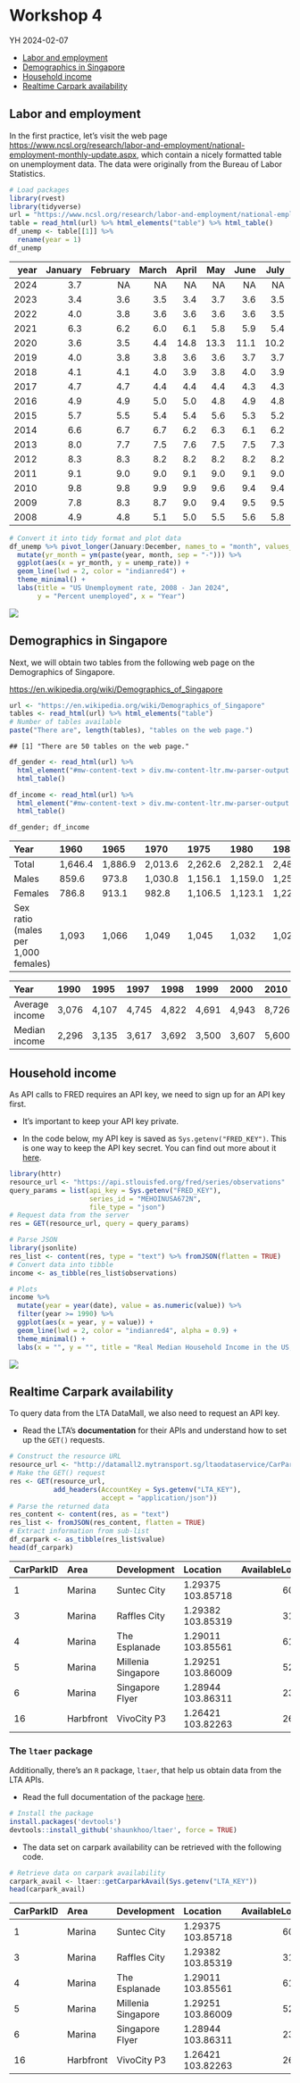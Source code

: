 Workshop 4
================
YH
2024-02-07

- [Labor and employment](#labor-and-employment)
- [Demographics in Singapore](#demographics-in-singapore)
- [Household income](#household-income)
- [Realtime Carpark availability](#realtime-carpark-availability)

## Labor and employment

In the first practice, let’s visit the web page
<https://www.ncsl.org/research/labor-and-employment/national-employment-monthly-update.aspx>,
which contain a nicely formatted table on unemployment data. The data
were originally from the Bureau of Labor Statistics.

``` r
# Load packages
library(rvest)
library(tidyverse)
url = "https://www.ncsl.org/research/labor-and-employment/national-employment-monthly-update.aspx"
table = read_html(url) %>% html_elements("table") %>% html_table()
df_unemp <- table[[1]] %>%
  rename(year = 1)
df_unemp
```

<div class="kable-table">

| year | January | February | March | April |  May | June | July | August | September | October | November | December |
|-----:|--------:|---------:|------:|------:|-----:|-----:|-----:|-------:|----------:|--------:|---------:|---------:|
| 2024 |     3.7 |       NA |    NA |    NA |   NA |   NA |   NA |     NA |        NA |      NA |       NA |       NA |
| 2023 |     3.4 |      3.6 |   3.5 |   3.4 |  3.7 |  3.6 |  3.5 |    3.8 |       3.8 |     3.9 |      3.7 |      3.7 |
| 2022 |     4.0 |      3.8 |   3.6 |   3.6 |  3.6 |  3.6 |  3.5 |    3.7 |       3.5 |     3.7 |      3.7 |      3.5 |
| 2021 |     6.3 |      6.2 |   6.0 |   6.1 |  5.8 |  5.9 |  5.4 |    5.2 |       4.8 |     4.6 |      4.2 |      3.9 |
| 2020 |     3.6 |      3.5 |   4.4 |  14.8 | 13.3 | 11.1 | 10.2 |    8.4 |       7.9 |     6.9 |      6.7 |      6.7 |
| 2019 |     4.0 |      3.8 |   3.8 |   3.6 |  3.6 |  3.7 |  3.7 |    3.7 |       3.5 |     3.6 |      3.5 |      3.5 |
| 2018 |     4.1 |      4.1 |   4.0 |   3.9 |  3.8 |  4.0 |  3.9 |    3.8 |       3.7 |     3.8 |      3.7 |      3.9 |
| 2017 |     4.7 |      4.7 |   4.4 |   4.4 |  4.4 |  4.3 |  4.3 |    4.4 |       4.2 |     4.1 |      4.2 |      4.1 |
| 2016 |     4.9 |      4.9 |   5.0 |   5.0 |  4.8 |  4.9 |  4.8 |    4.9 |       5.0 |     4.9 |      4.7 |      4.7 |
| 2015 |     5.7 |      5.5 |   5.4 |   5.4 |  5.6 |  5.3 |  5.2 |    5.1 |       5.0 |     5.0 |      5.1 |      5.0 |
| 2014 |     6.6 |      6.7 |   6.7 |   6.2 |  6.3 |  6.1 |  6.2 |    6.1 |       5.9 |     5.7 |      5.8 |      5.6 |
| 2013 |     8.0 |      7.7 |   7.5 |   7.6 |  7.5 |  7.5 |  7.3 |    7.2 |       7.2 |     7.2 |      6.9 |      6.7 |
| 2012 |     8.3 |      8.3 |   8.2 |   8.2 |  8.2 |  8.2 |  8.2 |    8.1 |       7.8 |     7.8 |      7.7 |      7.9 |
| 2011 |     9.1 |      9.0 |   9.0 |   9.1 |  9.0 |  9.1 |  9.0 |    9.0 |       9.0 |     8.8 |      8.6 |      8.5 |
| 2010 |     9.8 |      9.8 |   9.9 |   9.9 |  9.6 |  9.4 |  9.4 |    9.5 |       9.5 |     9.4 |      9.8 |      9.3 |
| 2009 |     7.8 |      8.3 |   8.7 |   9.0 |  9.4 |  9.5 |  9.5 |    9.6 |       9.8 |    10.0 |      9.9 |      9.9 |
| 2008 |     4.9 |      4.8 |   5.1 |   5.0 |  5.5 |  5.6 |  5.8 |    6.2 |       6.2 |     6.6 |      6.8 |      7.2 |

</div>

``` r
# Convert it into tidy format and plot data
df_unemp %>% pivot_longer(January:December, names_to = "month", values_to = "unemp_rate") %>%
  mutate(yr_month = ym(paste(year, month, sep = "-"))) %>%
  ggplot(aes(x = yr_month, y = unemp_rate)) +
  geom_line(lwd = 2, color = "indianred4") +
  theme_minimal() +
  labs(title = "US Unemployment rate, 2008 - Jan 2024",
       y = "Percent unemployed", x = "Year")
```

![](04-workshop_files/figure-gfm/unnamed-chunk-1-1.png)<!-- -->

## Demographics in Singapore

Next, we will obtain two tables from the following web page on the
Demographics of Singapore.

<https://en.wikipedia.org/wiki/Demographics_of_Singapore>

``` r
url <- "https://en.wikipedia.org/wiki/Demographics_of_Singapore"
tables <- read_html(url) %>% html_elements("table")
# Number of tables available
paste("There are", length(tables), "tables on the web page.")
```

    ## [1] "There are 50 tables on the web page."

``` r
df_gender <- read_html(url) %>% 
  html_element("#mw-content-text > div.mw-content-ltr.mw-parser-output > table:nth-child(53)") %>%
  html_table()

df_income <- read_html(url) %>% 
  html_element("#mw-content-text > div.mw-content-ltr.mw-parser-output > table:nth-child(126)") %>%
  html_table()

df_gender; df_income
```

<div class="kable-table">

| Year                                | 1960    | 1965    | 1970    | 1975    | 1980    | 1985    | 1990    | 1995    | 2000    | 2005    | 2010    | 2015    | 2020    |
|:------------------------------------|:--------|:--------|:--------|:--------|:--------|:--------|:--------|:--------|:--------|:--------|:--------|:--------|:--------|
| Total                               | 1,646.4 | 1,886.9 | 2,013.6 | 2,262.6 | 2,282.1 | 2,482.6 | 2,735.9 | 3,013.5 | 3,273.4 | 3,467.8 | 3,771.7 | 3,902.7 | 4,044.2 |
| Males                               | 859.6   | 973.8   | 1,030.8 | 1,156.1 | 1,159.0 | 1,258.5 | 1,386.3 | 1,514.0 | 1,634.7 | 1,721.1 | 1,861.1 | 1,916.6 | 1,977.6 |
| Females                             | 786.8   | 913.1   | 982.8   | 1,106.5 | 1,123.1 | 1,224.2 | 1,349.6 | 1,499.5 | 1,638.7 | 1,746.7 | 1,910.6 | 1,986.1 | 2,066.7 |
| Sex ratio (males per 1,000 females) | 1,093   | 1,066   | 1,049   | 1,045   | 1,032   | 1,028   | 1,027   | 1,010   | 998     | 985     | 974     | 965     | 957     |

</div>

<div class="kable-table">

| Year           | 1990  | 1995  | 1997  | 1998  | 1999  | 2000  | 2010  | 2011  | 2017   |
|:---------------|:------|:------|:------|:------|:------|:------|:------|:------|:-------|
| Average income | 3,076 | 4,107 | 4,745 | 4,822 | 4,691 | 4,943 | 8,726 | 9,618 | 11,589 |
| Median income  | 2,296 | 3,135 | 3,617 | 3,692 | 3,500 | 3,607 | 5,600 | 6,307 | 8,846  |

</div>

## Household income

As API calls to FRED requires an API key, we need to sign up for an API
key first.

- It’s important to keep your API key private.

- In the code below, my API key is saved as `Sys.getenv("FRED_KEY")`.
  This is one way to keep the API key secret. You can find out more
  about it
  [here](https://daattali.gitbooks.io/stat545-ubc-github-io/content/bit003_api-key-env-var.html).

``` r
library(httr)
resource_url <- "https://api.stlouisfed.org/fred/series/observations"
query_params = list(api_key = Sys.getenv("FRED_KEY"),
                    series_id = "MEHOINUSA672N",
                    file_type = "json")
# Request data from the server
res = GET(resource_url, query = query_params)

# Parse JSON
library(jsonlite)
res_list <- content(res, type = "text") %>% fromJSON(flatten = TRUE)
# Convert data into tibble
income <- as_tibble(res_list$observations)

# Plots
income %>%
  mutate(year = year(date), value = as.numeric(value)) %>%
  filter(year >= 1990) %>%
  ggplot(aes(x = year, y = value)) +
  geom_line(lwd = 2, color = "indianred4", alpha = 0.9) +
  theme_minimal() +
  labs(x = "", y = "", title = "Real Median Household Income in the US, 1990 to present")
```

![](04-workshop_files/figure-gfm/unnamed-chunk-3-1.png)<!-- -->

## Realtime Carpark availability

To query data from the LTA DataMall, we also need to request an API key.

- Read the LTA’s **documentation** for their APIs and understand how to
  set up the `GET()` requests.

``` r
# Construct the resource URL
resource_url <- "http://datamall2.mytransport.sg/ltaodataservice/CarParkAvailabilityv2"
# Make the GET() request
res <- GET(resource_url, 
           add_headers(AccountKey = Sys.getenv("LTA_KEY"),
                       accept = "application/json"))
# Parse the returned data
res_content <- content(res, as = "text")
res_list <- fromJSON(res_content, flatten = TRUE)
# Extract information from sub-list
df_carpark <- as_tibble(res_list$value)
head(df_carpark)
```

<div class="kable-table">

| CarParkID | Area      | Development        | Location          | AvailableLots | LotType | Agency |
|:----------|:----------|:-------------------|:------------------|--------------:|:--------|:-------|
| 1         | Marina    | Suntec City        | 1.29375 103.85718 |           608 | C       | LTA    |
| 3         | Marina    | Raffles City       | 1.29382 103.85319 |           317 | C       | LTA    |
| 4         | Marina    | The Esplanade      | 1.29011 103.85561 |           610 | C       | LTA    |
| 5         | Marina    | Millenia Singapore | 1.29251 103.86009 |           528 | C       | LTA    |
| 6         | Marina    | Singapore Flyer    | 1.28944 103.86311 |           232 | C       | LTA    |
| 16        | Harbfront | VivoCity P3        | 1.26421 103.82263 |           263 | C       | LTA    |

</div>

### The `ltaer` package

Additionally, there’s an `R` package, `ltaer`, that help us obtain data
from the LTA APIs.

- Read the full documentation of the package
  [here](https://shaunkhoo.github.io/ltaer/index.html).

``` r
# Install the package
install.packages('devtools')
devtools::install_github('shaunkhoo/ltaer', force = TRUE)
```

- The data set on carpark availability can be retrieved with the
  following code.

``` r
# Retrieve data on carpark availability
carpark_avail <- ltaer::getCarparkAvail(Sys.getenv("LTA_KEY"))
head(carpark_avail)
```

<div class="kable-table">

| CarParkID | Area      | Development        | Location          | AvailableLots | LotType | Agency | lat     | lng       |
|:----------|:----------|:-------------------|:------------------|--------------:|:--------|:-------|:--------|:----------|
| 1         | Marina    | Suntec City        | 1.29375 103.85718 |           608 | C       | LTA    | 1.29375 | 103.85718 |
| 3         | Marina    | Raffles City       | 1.29382 103.85319 |           317 | C       | LTA    | 1.29382 | 103.85319 |
| 4         | Marina    | The Esplanade      | 1.29011 103.85561 |           610 | C       | LTA    | 1.29011 | 103.85561 |
| 5         | Marina    | Millenia Singapore | 1.29251 103.86009 |           528 | C       | LTA    | 1.29251 | 103.86009 |
| 6         | Marina    | Singapore Flyer    | 1.28944 103.86311 |           232 | C       | LTA    | 1.28944 | 103.86311 |
| 16        | Harbfront | VivoCity P3        | 1.26421 103.82263 |           263 | C       | LTA    | 1.26421 | 103.82263 |

</div>
